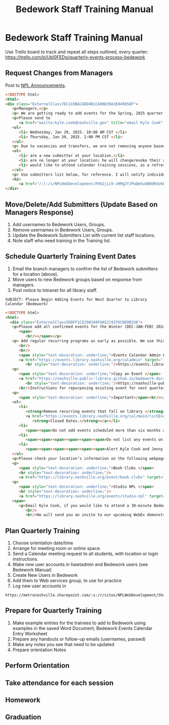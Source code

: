 ﻿---
title: Bedework Staff Training Manual 
---
# Bedework Staff Training Manual

Use Trello board to track and repeat all steps outlined, every quarter: <https://trello.com/b/Ubl0FEDg/quarterly-events-process-bedework>

## Request Changes from Managers

Post to [NPL Announcements](https://metronashville.sharepoint.com/sites/NPLink/Lists/Daily%20Announcements/Landing%20Page%20View.aspx).

```html
<!DOCTYPE html>
<html>
<div class="ExternalClass7DC1C0BACADD4B1CA08D39A3E049850F">
   <p>Managers,</p>
   <p> We are getting ready to add events for the Spring, 2025 quarter to the events calendar. In preparation, we want to provide Bedework calendar training for anyone at your location who needs an introduction or refresher. </p>
   <p>Please send to 
      <a href="mailto:kyle.cook@nashville.gov" title="email Kyle Cook" target="_blank">Kyle Cook</a> the names of employees who should attend online Bedework Orientation; and reserve off-desk time for them for one of these online sessions. Once practice assignments are complete, they will be added to your location&#39;s approval queue. </p>
   <ul>
      <li> Wednesday, Jan 29, 2025. 10:00 AM CST </li>
      <li> Thursday, Jan 30, 2025. 2:00 PM CST </li>
   </ul>
   <p> Due to vacancies and transfers, we are not removing anyone based on depth this quarter. Please notify Kyle Cook if you have any staff who </p>
   <ul>
      <li> are a new submitter at your location.</li>
      <li> are no longer at your location; he will change/evoke their access.<br/> </li>
      <li> would like to attend calendar training sessions, as a refresher. </li>
   </ul>
   <p> Use submitters list below, for reference. I will notify individuals and managers with calendar invite for the WebEx training sessions. Choose one. Please contact Kyle Cook with any questions. </p>
   <h2> 
      <a href="/:l:/s/NPLWebDevelopment/FHX2jii9-xRMgZYJPwQmtwUB0dRdzKBnBxjwqXpMWlIM9A" target="_blank">Bedework Calendar Staff Submitters</a><br/> </h2>
</div> 
```

## Move/Delete/Add Submitters (Update Based on Managers Response)

1. Add usernames to Bedework Users, Groups.
2. Remove usernames in Bedework Users, Groups.
3. Update the Bedework Submitters List with current list staff locations.
4. Note staff who need training in the Training list.

## Schedule Quarterly Training Event Dates

1. Email the branch managers to confirm the list of Bedework submitters for a location (above).
2. Move users to new Bedework groups based on response from managers.
3. Post notice to Intranet for all library staff.

```text
SUBJECT: Please Begin Adding Events for Next Quarter to Library Calendar (Bedework)
```

```html
<!DOCTYPE html>
<html>
  <div class="ExternalClass5DDFF1CE298349F6A5219376C0D9B336">
   <p>​Please add all confirmed events for the Winter (DEC-JAN-FEB) 2024 quarter.  Please add within the three month increments (Dec Jan Feb / Mar Apr May / Jun Jul Aug / Sep Oct Nov). 
      <span>
         <br/></span></p>
   <p> Add regular recurring programs as early as possible. We use this process to confirm whether events series are continuing into the next quarter. This also allows MarComm adequate notice for publicity. 
      <br/>
      <br/>
      <span style="text-decoration: underline;">Events Calendar Admin Login </span>
      <a href="https://events.library.nashville.org/caladmin" target="_blank">
         <br style="text-decoration: underline;"/>https://events.library.nashville.org/caladmin</a><br/><br/><span style="text-decoration: underline;">Bedework User Guide</span><br style="text-decoration: underline;"/><a href="https://nashville-public-library.github.io/bedework-docs/" target="_blank">https://nashville-public-library.github.io/bedework-docs/<br/></a>Guide combines all directions you need to fill out the &#39;Add Events&#39; form<br/></p>
   <p>
      <span style="text-decoration: underline;">Copy an Event </span>
      <a href="https://nashville-public-library.github.io/bedework-docs/orientation/copy-event/" target="_blank">
         <br style="text-decoration: underline;"/>https://nashville-public-library.github.io/bedework-docs/orientation/copy-event/</a> 
      <br/>Instructions for repurposing existing event for next quarter</p>
   <p>
      <span style="text-decoration: underline;">Important</span><br/></p>
   <ul>
      <li>
         <strong>Remove recurring events that fall on library </strong>
         <a href="https://events.library.nashville.org/cal/main/listEvents.do?b=de&amp;listMode=true&amp;setappvar=bwFilters%28%7c%7c%7cbwNav3-useragrpcalsuiteMainCampusSeriesClosed%29&amp;setappvar=bwQuery%28%29" target="_blank">
            <strong>Closed Dates.</strong></a></li>
      <li>
         <span><span>Do not add events scheduled more than six months ahead.</span></span></li>
      <li>
         <span><span><span><span><span><span>Do not list any events on social media  before they are added to the events calendar.</span></span></span></span></span></span></li>
      <li>
         <span><span><span><span><span><span>Alert Kyle Cook and Jenny Ellis, if your event is planned within the next two weeks; they will expedite approval.</span></span></span></span></span></span><br/></li>
   </ul>
   <p>Please check your location’s information on the following webpages. Email Kyle Cook any changes to these static listings.<br/><br/><span style="text-decoration: underline;">Story Time</span><br style="text-decoration: underline;"/><a href="https://library.nashville.org/event/story-time" target="_blank">https://library.nashville.org/event/story-time</a>&#160;&#160;</p>
   <p>
      <span style="text-decoration: underline;">Book Clubs </span>
      <br style="text-decoration: underline;"/>
      <a href="https://library.nashville.org/event/book-clubs" target="_blank">https://library.nashville.org/event/book-clubs </a></p>
   <p>
      <span style="text-decoration: underline;">Studio NPL </span>
      <br style="text-decoration: underline;"/>
      <a href="https://library.nashville.org/events/studio-npl" target="_blank">https://library.nashville.org/events/studio-npl</a></p>
   <span>
      <p>Email Kyle Cook, if you would like to attend a 30-minute Bedework Calendar orientation as a new submitter, or as a refresher. 
         <br/>
         <br/>He will send you an invite to our upcoming WebEx demonstrations on Friday, Nov,  15; Monday, Nov 18, 2024.</p></span></div>
```

## Plan Quarterly Training

1. Choose orientation date/time
1. Arrange for meeting room or online space.
1. Send a Calendar meeting request to all students, with location or login instructions.
1. Make new user accounts in hawtadmin and Bedework users (see Bedework Manual)
1. Create New Users in Bedework
1. Add them to Web services group, to use for practice
1. Log new user accounts in

```text
https://metronashville.sharepoint.com/:x:/r/sites/NPLWebDevelopment/Shared%20Documents/Bedework%20Staff%20Submitters%20Account%20Creation%20_%20Management%20Checklist.xlsx
```

## Prepare for Quarterly Training

1. Make example entries for the trainees to add to Bedework using examples in the saved Word Document, Bedework Events Calendar Entry Worksheet
2. Prepare any handouts or follow-up emails (usernames, passwd)
3. Make any notes you see that need to be updated
4. Prepare orientation Notes

## Perform Orientation

## Take attendance for each session

## Homework

## Graduation
